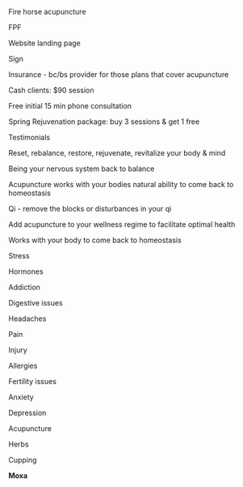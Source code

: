 Fire horse acupuncture

FPF

Website landing page

Sign

  

Insurance - bc/bs provider for those plans that cover acupuncture

Cash clients: $90 session

  

Free initial 15 min phone consultation

Spring Rejuvenation package: buy 3 sessions & get 1 free

  

Testimonials

  

Reset, rebalance, restore, rejuvenate, revitalize your body & mind

Being your nervous system back to balance

Acupuncture works with your bodies natural ability to come back to homeostasis

Qi - remove the blocks or disturbances in your qi

Add acupuncture to your wellness regime to facilitate optimal health 

Works with your body to come back to homeostasis

  

Stress

Hormones

Addiction

Digestive issues

Headaches

Pain

Injury

Allergies

Fertility issues

Anxiety

Depression

  

  

Acupuncture

Herbs

Cupping

**Moxa**
